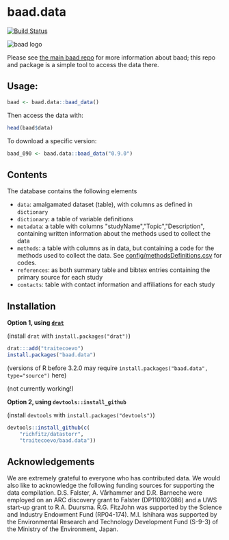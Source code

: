 # baad.data

[![Build Status](https://travis-ci.org/traitecoevo/baad.data.png?branch=master)](https://travis-ci.org/traitecoevo/baad.data)

![baad logo](https://github.com/dfalster/baad/raw/master/extra/baad.png)

Please see [the main baad repo](https://github.com/dfalster/baad) for more information about baad; this repo and package is a simple tool to access the data there.

## Usage:


```r
baad <- baad.data::baad_data()
```

Then access the data with:

```r
head(baad$data)
```

To download a specific version:

```r
baad_090 <- baad.data::baad_data("0.9.0")
```

## Contents

The database contains the following elements

- `data`: amalgamated dataset (table), with columns as defined in `dictionary`
- `dictionary`: a table of variable definitions
- `metadata`: a table with columns "studyName","Topic","Description", containing written information about the methods used to collect the data
- `methods`: a table with columns as in data, but containing a code for the methods used to collect the data. See [config/methodsDefinitions.csv](config/methodsDefinitions.csv) for codes.
- `references`: as both summary table and bibtex entries containing the primary source for each study
- `contacts`: table with contact information and affiliations for each study

## Installation

**Option 1, using [`drat`](https://github.com/eddelbuettel/drat)**

(install `drat` with `install.packages("drat")`)

```r
drat:::add("traitecoevo")
install.packages("baad.data")
```

(versions of R before 3.2.0 may require `install.packages("baad.data", type="source")` here)

(not currently working!)

**Option 2, using `devtools::install_github`**

(install `devtools` with `install.packages("devtools")`)

```r
devtools::install_github(c(
    "richfitz/datastorr",
    "traitecoevo/baad.data"))
```

## Acknowledgements

We are extremely grateful to everyone who has contributed data. We would also like to acknowledge the following funding sources for supporting the data compilation. D.S. Falster, A. Vårhammer and D.R. Barneche were employed on an ARC discovery grant to Falster (DP110102086) and a UWS start-up grant to R.A. Duursma. R.G. FitzJohn was supported by the Science and Industry Endowment Fund (RP04-174). M.I. Ishihara was supported by the Environmental Research and Technology Development Fund (S-9-3) of the Ministry of the Environment, Japan.
